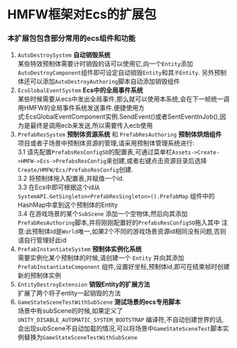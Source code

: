 ﻿# HMFW框架对Ecs的扩展包
### 本扩展包包含部分常用的ecs组件和功能

1. `AutoDestroySystem` **自动销毁系统**  
    某些特效预制体需要计时销毁的话可以使用它,向一个`Entity`添加`AutoDestroyComponent`组件即可设定自动销毁`Entity`和其`子Entity`.
   另外预制体还可以添加`AutoDestroyAuthoring`脚本自动添加销毁组件
2. `EcsGlobalEventSystem` **Ecs中的全局事件系统**  
    某些时候需要从ecs中发出全局事件,那么就可以使用本系统,会在下一帧统一调用HMFW的全局事件系统发送事件.便捷使用方式:EcsGlobalEventComponent实例.SendEvent()或者SentEventInJob(),因为是最终是调用ecb来发送,所以需要传入ecb使用
3. `PrefabResSystem` **预制体资源系统**  和 `PrefabResAuthoring` **预制体烘焙组件**  
    项目或者子场景中预制体资源的管理,请采用预制体管理系统进行:  
    3.1 请先配置`PrefabsResConfigSO`的配置表,可通过菜单栏`Assets->Create->HMFW->Ecs->PrefabsResConfig`来创建,或者右键点击资源目录后选择`Create/HMFW/Ecs/PrefabsResConfig`创建.  
    3.2 将预制体拖入配置表,并赋值一个id.  
    3.3 在Ecs中即可根据这个id从 `SystemAPI.GetSingleton<PrefabResSingleton>().PrefabMap` 组件中的HashMap中拿到这个预制体的Entity  
    3.4 在游戏场景的某个`SubScene` 添加一个空物体,然后向其添加`PrefabResAuthoring`脚本,并将刚刚配置好的`PrefabsResConfigSO`拖入其中
    注意:此预制体id是`World`唯一,如果2个不同的游戏场景资源id相同没有问题,否则请自行管理好此id
4. `PrefabInstantiateSystem` **预制体实例化系统**  
    需要实例化某个预制体的时候,请创建一个 `Entity` 并向其添加 `PrefabInstantiateComponent` 组件,设置好坐标,预制体id,即可在结束帧时创建新的预制体实例
5. `EntityDestroyExtension` **销毁Entity的扩展方法**  
    扩展了两个将子entity一起销毁的方法
6. `GameStateSceneTestWithSubScene` **测试场景的ecs专用脚本**  
场景中有subScene的时候,如果定义了 `UNITY_DISABLE_AUTOMATIC_SYSTEM_BOOTSTRAP` 编译符,不自动创建世界的话,会出现subScene不自动加载的情况,可以将场景中`GameStateSceneTest`脚本实例替换为`GameStateSceneTestWithSubScene`